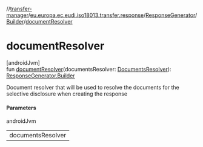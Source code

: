 //[transfer-manager](../../../../index.md)/[eu.europa.ec.eudi.iso18013.transfer.response](../../index.md)/[ResponseGenerator](../index.md)/[Builder](index.md)/[documentResolver](document-resolver.md)

# documentResolver

[androidJvm]\
fun [documentResolver](document-resolver.md)(documentsResolver: [DocumentsResolver](../../../eu.europa.ec.eudi.iso18013.transfer/-documents-resolver/index.md)): [ResponseGenerator.Builder](index.md)

Document resolver that will be used to resolve the documents for the selective disclosure when creating the response

#### Parameters

androidJvm

| |
|---|
| documentsResolver |
